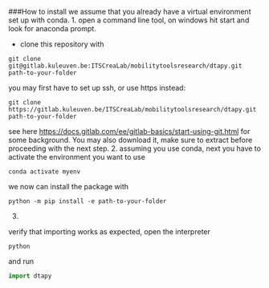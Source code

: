 ###How to install
we assume that you already have a virtual environment set up with conda.
1.
open a command line tool, on windows hit start and look for anaconda prompt.
 - clone this repository with
```
git clone git@gitlab.kuleuven.be:ITSCreaLab/mobilitytoolsresearch/dtapy.git path-to-your-folder
```
 you may first have to set up ssh, or use https instead:
```commandline
git clone https://gitlab.kuleuven.be/ITSCreaLab/mobilitytoolsresearch/dtapy.git path-to-your-folder
```
see here https://docs.gitlab.com/ee/gitlab-basics/start-using-git.html for some background.
You may also download it, make sure to extract before proceeding with the next step.
2. 
assuming you use conda, next you have to activate the environment you want to use 
```commandline
conda activate myenv
```
we now can install the package with
```commandline
python -m pip install -e path-to-your-folder 
```
3.
verify that importing works as expected, open the interpreter
```commandline
python
```
and run
```python
import dtapy
```
